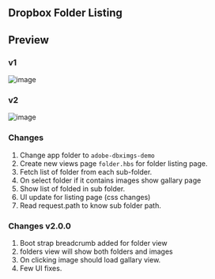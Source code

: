## Dropbox Folder Listing

## Preview

### v1

![image](https://user-images.githubusercontent.com/1271995/66098632-397bf180-e571-11e9-81e5-f2521bc067f0.png)

### v2

![image](https://user-images.githubusercontent.com/1271995/66165250-5ca2b180-e602-11e9-9210-a74b76f8b4ed.png)

### Changes

1. Change app folder to `adobe-dbximgs-demo`
2. Create new views page `folder.hbs` for folder listing page.
3. Fetch list of folder from each sub-folder.
4. On select folder if it contains images show gallary page
5. Show list of folded in sub folder.
6. UI update for listing page (css changes)
7. Read request.path to know sub folder path.

### Changes v2.0.0

1. Boot strap breadcrumb added for folder view
2. folders view will show both folders and images
3. On clicking image should load gallary view.
4. Few UI fixes.
